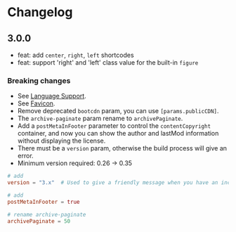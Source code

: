 # Changelog

## 3.0.0

- feat: add `center`, `right`, `left` shortcodes
- feat: support 'right' and 'left' class value for the built-in `figure`

### Breaking changes

- See [Language Support](https://github.com/olOwOlo/hugo-theme-even#language-support).
- See [Favicon](https://github.com/olOwOlo/hugo-theme-even#favicon).
- Remove deprecated `bootcdn` param, you can use `[params.publicCDN]`.
- The `archive-paginate` param rename to `archivePaginate`.
- Add a `postMetaInFooter` parameter to control the `contentCopyright` container, and now you can show the author and lastMod information without displaying the license.
- There must be a `version` param, otherwise the build process will give an error.
- Minimum version required: 0.26 -> 0.35

```toml
# add
version = "3.x"  # Used to give a friendly message when you have an incompatible update

# add
postMetaInFooter = true

# rename archive-paginate
archivePaginate = 50
```
